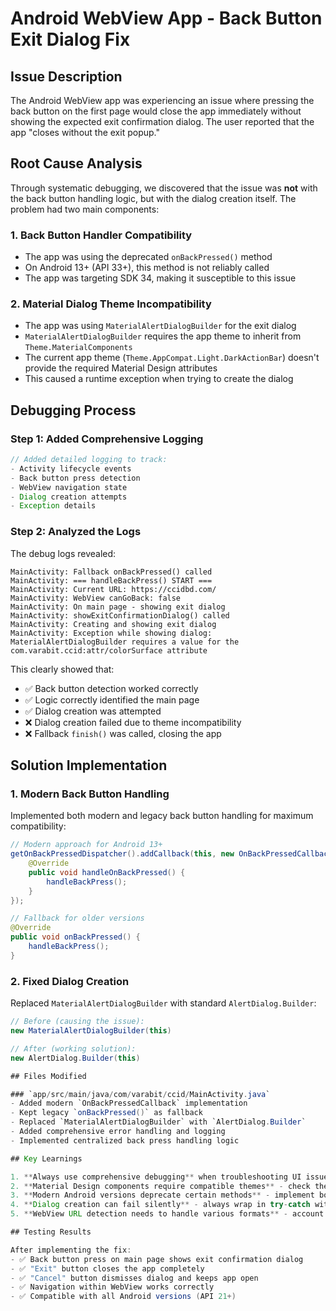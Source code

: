 # Android WebView App - Back Button Exit Dialog Fix

## Issue Description

The Android WebView app was experiencing an issue where pressing the back button on the first page would close the app immediately without showing the expected exit confirmation dialog. The user reported that the app "closes without the exit popup."

## Root Cause Analysis

Through systematic debugging, we discovered that the issue was **not** with the back button handling logic, but with the dialog creation itself. The problem had two main components:

### 1. Back Button Handler Compatibility
- The app was using the deprecated `onBackPressed()` method
- On Android 13+ (API 33+), this method is not reliably called
- The app was targeting SDK 34, making it susceptible to this issue

### 2. Material Dialog Theme Incompatibility
- The app was using `MaterialAlertDialogBuilder` for the exit dialog
- `MaterialAlertDialogBuilder` requires the app theme to inherit from `Theme.MaterialComponents`
- The current app theme (`Theme.AppCompat.Light.DarkActionBar`) doesn't provide the required Material Design attributes
- This caused a runtime exception when trying to create the dialog

## Debugging Process

### Step 1: Added Comprehensive Logging
```java
// Added detailed logging to track:
- Activity lifecycle events
- Back button press detection
- WebView navigation state
- Dialog creation attempts
- Exception details
```

### Step 2: Analyzed the Logs
The debug logs revealed:
```
MainActivity: Fallback onBackPressed() called
MainActivity: === handleBackPress() START ===
MainActivity: Current URL: https://ccidbd.com/
MainActivity: WebView canGoBack: false
MainActivity: On main page - showing exit dialog
MainActivity: showExitConfirmationDialog() called
MainActivity: Creating and showing exit dialog
MainActivity: Exception while showing dialog: MaterialAlertDialogBuilder requires a value for the com.varabit.ccid:attr/colorSurface attribute
```

This clearly showed that:
- ✅ Back button detection worked correctly
- ✅ Logic correctly identified the main page
- ✅ Dialog creation was attempted
- ❌ Dialog creation failed due to theme incompatibility
- ❌ Fallback `finish()` was called, closing the app

## Solution Implementation

### 1. Modern Back Button Handling
Implemented both modern and legacy back button handling for maximum compatibility:

```java
// Modern approach for Android 13+
getOnBackPressedDispatcher().addCallback(this, new OnBackPressedCallback(true) {
    @Override
    public void handleOnBackPressed() {
        handleBackPress();
    }
});

// Fallback for older versions
@Override
public void onBackPressed() {
    handleBackPress();
}
```

### 2. Fixed Dialog Creation
Replaced `MaterialAlertDialogBuilder` with standard `AlertDialog.Builder`:

```java
// Before (causing the issue):
new MaterialAlertDialogBuilder(this)

// After (working solution):
new AlertDialog.Builder(this)

## Files Modified

### `app/src/main/java/com/varabit/ccid/MainActivity.java`
- Added modern `OnBackPressedCallback` implementation
- Kept legacy `onBackPressed()` as fallback
- Replaced `MaterialAlertDialogBuilder` with `AlertDialog.Builder`
- Added comprehensive error handling and logging
- Implemented centralized back press handling logic

## Key Learnings

1. **Always use comprehensive debugging** when troubleshooting UI issues
2. **Material Design components require compatible themes** - check theme inheritance
3. **Modern Android versions deprecate certain methods** - implement both new and legacy approaches
4. **Dialog creation can fail silently** - always wrap in try-catch with fallbacks
5. **WebView URL detection needs to handle various formats** - account for trailing slashes, query parameters, and fragments

## Testing Results

After implementing the fix:
- ✅ Back button press on main page shows exit confirmation dialog
- ✅ "Exit" button closes the app completely
- ✅ "Cancel" button dismisses dialog and keeps app open
- ✅ Navigation within WebView works correctly
- ✅ Compatible with all Android versions (API 21+)